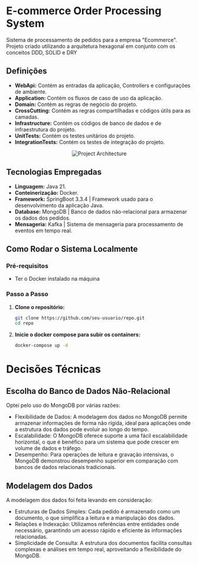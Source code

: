 # E-commerce Order Processing System

Sistema de processamento de pedidos para a empresa "Ecommerce".
Projeto criado utilizando a arquitetura hexagonal em conjunto com os conceitos DDD, SOLID e DRY

## Definições
* **WebApi:** Contém as entradas da aplicação, Controllers e configurações de ambiente.
* **Application:** Contém os fluxos de caso de uso da aplicação.
* **Domain:** Contém as regras de negócio do projeto.
* **CrossCutting:** Contém as regras compartilhadas e códigos útils para as camadas.
* **Infrastructure:** Contém os códigos de banco de dados e de infraestrutura do projeto.
* **UnitTests:** Contém os testes unitários do projeto.
* **IntegrationTests:** Contém os testes de integração do projeto.

<p align="center">
    <img src="https://github.com/antonio-cajueiro-campos/com.ecommerce.customer.orders/blob/main/doc/hexagon-archtecture.drawio.png?raw=true" alt="Project Architecture">
</p>

## Tecnologias Empregadas
* **Linguagem:** Java 21.
* **Conteinerização:** Docker.
* **Framework:** SpringBoot 3.3.4 | Framework usado para o desenvolvimento da aplicação Java.
* **Database:** MongoDB | Banco de dados não-relacional para armazenar os dados dos pedidos.
* **Mensageria:** Kafka | Sistema de mensageria para processamento de eventos em tempo real.

## Como Rodar o Sistema Localmente

### Pré-requisitos

- Ter o Docker instalado na máquina

### Passo a Passo

1. **Clone o repositório:**

   ```bash
   git clone https://github.com/seu-usuario/repo.git
   cd repo
   ```

2. **Inicie o docker compose para subir os containers:**
   ```bash
   docker-compose up -d
   ```


# Decisões Técnicas
## Escolha do Banco de Dados Não-Relacional
Optei pelo uso do MongoDB por várias razões:

- Flexibilidade de Dados: A modelagem dos dados no MongoDB permite armazenar informações de forma não rígida, ideal para aplicações onde a estrutura dos dados pode evoluir ao longo do tempo.
- Escalabilidade: O MongoDB oferece suporte a uma fácil escalabilidade horizontal, o que é benéfico para um sistema que pode crescer em volume de dados e tráfego.
- Desempenho: Para operações de leitura e gravação intensivas, o MongoDB demonstrou desempenho superior em comparação com bancos de dados relacionais tradicionais.

## Modelagem dos Dados
A modelagem dos dados foi feita levando em consideração:

- Estruturas de Dados Simples: Cada pedido é armazenado como um documento, o que simplifica a leitura e a manipulação dos dados.
- Relações e Indexação: Utilizamos referências entre entidades onde necessário, garantindo um acesso rápido e eficiente às informações relacionadas.
- Simplicidade de Consulta: A estrutura dos documentos facilita consultas complexas e análises em tempo real, aproveitando a flexibilidade do MongoDB.
